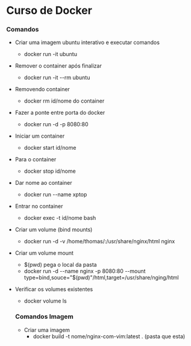 # Curso de Docker

### Comandos

- Criar uma imagem ubuntu interativo e executar comandos

  - docker run -it ubuntu

- Remover o container após finalizar

  - docker run -it --rm ubuntu

- Removendo container

  - docker rm id/nome do container

- Fazer a ponte entre porta do docker

  - docker run -d -p 8080:80

- Iniciar um container

  - docker start id/nome

- Para o container

  - docker stop id/nome

- Dar nome ao container

  - docker run --name xptop

- Entrar no container

  - docker exec -t id/nome bash

- Criar um volume (bind mounts)

  - docker run -d -v /home/thomas/:/usr/share/nginx/html nginx

- Criar um volume mount

  - $(pwd) pega o local da pasta
  - docker run -d --name nginx -p 8080:80 --mount type=bind,souce="$(pwd)"/html,target=/usr/share/nging/html

- Verificar os volumes existentes

  - docker volume ls

  ### Comandos Imagem

  - Criar uma imagem
    - docker build -t nome/nginx-com-vim:latest  . (pasta que esta)

